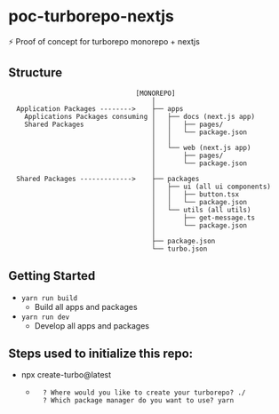 # poc-turborepo-nextjs
⚡ Proof of concept for turborepo monorepo + nextjs

## Structure
```
                                [MONOREPO]
                                    │
  Application Packages -------->    ├── apps
    Applications Packages consuming │   ├── docs (next.js app)
    Shared Packages                 │   │   ├── pages/
                                    │   │   └── package.json
                                    │   │ 
                                    │   └── web (next.js app)
                                    │       ├── pages/
                                    │       └── package.json
                                    │
  Shared Packages ------------->    ├── packages
                                    │   ├── ui (all ui components)
                                    │   │   ├── button.tsx
                                    │   │   └── package.json
                                    │   └── utils (all utils)
                                    │       ├── get-message.ts
                                    │       └── package.json
                                    │
                                    ├── package.json
                                    └── turbo.json
```

## Getting Started
- `yarn run build`
  - Build all apps and packages
- `yarn run dev`
  - Develop all apps and packages

## Steps used to initialize this repo:
- npx create-turbo@latest
  - ```
      ? Where would you like to create your turborepo? ./
      ? Which package manager do you want to use? yarn
    ```